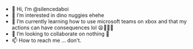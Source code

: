 - 👋 Hi, I’m @silencedaboi
- 👀 I’m interested in dino nuggies ehehe
- 🌱 I’m currently learning how to use microsoft teams on xbox and that my actions can have consequences lol 😫🥴🙏🙏
- 💞️ I’m looking to collaborate on nothing 🥴
- 📫 How to reach me ... don't.

<!---
silencedaboi/silencedaboi is a ✨ special ✨ repository because its `README.md` (this file) appears on your GitHub profile.
You can click the Preview link to take a look at your changes.
--->
